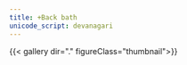 ```yaml
---
title: +Back bath
unicode_script: devanagari
---
```

{{< gallery dir="." figureClass="thumbnail">}}
